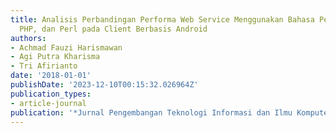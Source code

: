 ```yaml
---
title: Analisis Perbandingan Performa Web Service Menggunakan Bahasa Pemrograman Python,
  PHP, dan Perl pada Client Berbasis Android
authors:
- Achmad Fauzi Harismawan
- Agi Putra Kharisma
- Tri Afirianto
date: '2018-01-01'
publishDate: '2023-12-10T00:15:32.026964Z'
publication_types:
- article-journal
publication: '*Jurnal Pengembangan Teknologi Informasi dan Ilmu Komputer*'
---
```

